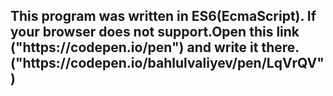 <h2>This program was written in ES6(EcmaScript). If your browser does not support.Open this link ("https://codepen.io/pen") and write it there. ("https://codepen.io/bahlulvaliyev/pen/LqVrQV")</h2>
